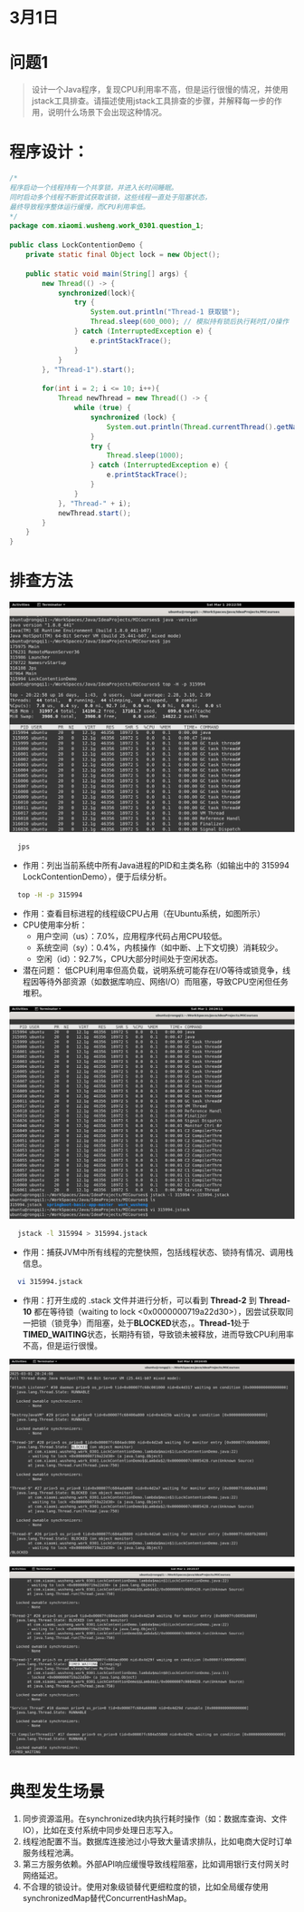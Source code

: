 # 3月1日

# 问题1

> 设计一个Java程序，复现CPU利用率不高，但是运行很慢的情况，并使用jstack工具排查。请描述使用jstack工具排查的步骤，并解释每一步的作用，说明什么场景下会出现这种情况。
> 

# 程序设计：

```java
/*
程序启动一个线程持有一个共享锁，并进入长时间睡眠。
同时启动多个线程不断尝试获取该锁，这些线程一直处于阻塞状态，
最终导致程序整体运行缓慢，而CPU利用率低。
*/
package com.xiaomi.wusheng.work_0301.question_1;

public class LockContentionDemo {
    private static final Object lock = new Object();

    public static void main(String[] args) {
        new Thread(() -> {
            synchronized(lock){
                try {
                    System.out.println("Thread-1 获取锁");
                    Thread.sleep(600_000); // 模拟持有锁后执行耗时I/O操作
                } catch (InterruptedException e) {
                    e.printStackTrace();
                }
            }
        }, "Thread-1").start();

        for(int i = 2; i <= 10; i++){
            Thread newThread = new Thread(() -> {
                while (true) {
                    synchronized (lock) {
                        System.out.println(Thread.currentThread().getName() + "获取锁");
                    }
                    try {
                        Thread.sleep(1000);
                    } catch (InterruptedException e) {
                        e.printStackTrace();
                    }
                }
            }, "Thread-" + i);
            newThread.start();
        }
    }
}

```

# 排查方法

![1_jsp_top.png](1_jsp_top.png)

```bash
  jps
```

- 作用：列出当前系统中所有Java进程的PID和主类名称（如输出中的 315994 LockContentionDemo），便于后续分析。

```bash
  top -H -p 315994
```

- 作用：查看目标进程的线程级CPU占用（在Ubuntu系统，如图所示）
- CPU使用率分析：
    - 用户空间（us）：7.0%，应用程序代码占用CPU较低。
    - 系统空间（sy）：0.4%，内核操作（如中断、上下文切换）消耗较少。
    - 空闲（id）：92.7%，CPU大部分时间处于空闲状态。
- 潜在问题： 低CPU利用率但高负载，说明系统可能存在I/O等待或锁竞争，线程因等待外部资源（如数据库响应、网络I/O）而阻塞，导致CPU空闲但任务堆积。

![2_jstack.png](2_jstack.png)

```bash
  jstack -l 315994 > 315994.jstack
```

- 作用：捕获JVM中所有线程的完整快照，包括线程状态、锁持有情况、调用栈信息。

```bash
  vi 315994.jstack
```

- 作用：打开生成的 .stack 文件并进行分析，可以看到 **Thread-2** 到 **Thread-10** 都在等待锁（waiting to lock <0x0000000719a22d30>），因尝试获取同一把锁（锁竞争）而阻塞，处于**BLOCKED**状态，。**Thread-1**处于**TIMED_WAITING**状态，长期持有锁，导致锁未被释放，进而导致CPU利用率不高，但是运行很慢。

![3_BLOCKED.png](3_BLOCKED.png)

![4_TIMED_WAITING.png](4_TIMED_WAITING.png)

# 典型发生场景

1. 同步资源滥用。在synchronized块内执行耗时操作（如：数据库查询、文件IO），比如在支付系统中同步处理日志写入。
2. 线程池配置不当。数据库连接池过小导致大量请求排队，比如电商大促时订单服务线程池满。
3. 第三方服务依赖。外部API响应缓慢导致线程阻塞，比如调用银行支付网关时网络延迟。
4. 不合理的锁设计。使用对象级锁替代更细粒度的锁，比如全局缓存使用synchronizedMap替代ConcurrentHashMap。